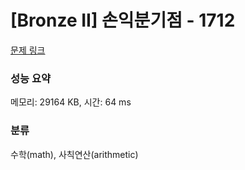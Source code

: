 # [Bronze II] 손익분기점 - 1712 

[문제 링크](https://www.acmicpc.net/problem/1712) 

### 성능 요약

메모리: 29164 KB, 시간: 64 ms

### 분류

수학(math), 사칙연산(arithmetic)

